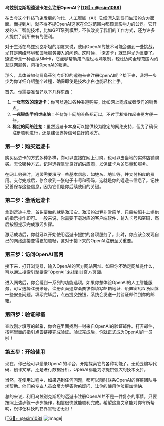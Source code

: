 **乌兹别克斯坦遠遊卡怎么注册OpenAI？[[TG💪+ @esim1088](https://t.me/s/esim1088)]**

在当今这个科技飞速发展的时代，人工智能（AI）已经深入到我们生活的方方面面。而提到AI，就不得不提OpenAI这家在全球范围内都颇具影响力的公司。它开发的人工智能技术，比如GPT系列模型，不仅改变了我们的工作方式，还为许多人提供了前所未有的便利。

对于生活在乌兹别克斯坦的朋友来说，使用OpenAI的技术可能会遇到一些挑战，尤其是网络环境和国际服务接入的问题。这时候，「遠遊卡」就显得尤为重要了。遠遊卡是一种虚拟SIM卡，它能够帮助用户绕过地域限制，轻松访问全球范围内的互联网服务，包括OpenAI的服务。

那么，具体该如何用烏茲別克斯坦的遠遊卡来注册OpenAI呢？接下来，我将一步步为你详细介绍整个过程，确保即使是技术小白也能轻松上手。

首先，你需要准备好以下几样东西：

1. **一张有效的遠遊卡**：你可以通过各种渠道购买，比如网上商城或者专门的销售点。
2. **一部智能手机或电脑**：任何能上网的设备都可以，不过手机操作起来更方便一些。
3. **稳定的网络连接**：虽然远遊卡本身可以提供较为稳定的网络支持，但为了确保注册顺利进行，还是建议选择信号良好的地方。

### 第一步：购买远遊卡

购买远遊卡的方式多种多样，你可以直接在网上订购，也可以去当地的实体店铺购买。无论哪种方式，记得选择信誉良好的供应商，以保证卡片的质量和服务。

在网上购买时，通常需要填写一些基本信息，如姓名、地址等，并支付相应的费用。支付完成后，你会收到一张电子卡号和密码，这就是你的远遊卡信息了。记住妥善保存这些信息，因为它们是你后续使用的关键。

### 第二步：激活远遊卡

拿到远遊卡后，首先要做的就是激活它。激活的过程非常简单，只需按照卡上提供的指示操作即可。一般来说，你需要下载对应的客户端软件，输入卡号和密码，然后按照提示完成激活步骤。

激活成功后，你就可以开始使用远遊卡提供的各项服务了。此时，你应该会发现自己的网络连接变得更加顺畅，这对于接下来的OpenAI注册至关重要。

### 第三步：访问OpenAI官网

接下来，打开浏览器，输入OpenAI的官方网站网址。如果你不确定网址是什么，可以通过搜索引擎搜索“OpenAI”来找到其官方页面。

进入网站后，你会看到一系列的功能选项。如果你想体验OpenAI的人工智能服务，可以选择注册账号。注册页面通常会要求你填写邮箱地址、设置密码以及回答一些安全问题。填写完毕后，点击提交按钮，系统会发送一封验证邮件到你的邮箱。

### 第四步：验证邮箱

查收刚才填写的邮箱，你会在里面找到一封来自OpenAI的验证邮件。打开邮件，按照里面的指引点击链接完成验证。验证完成后，你就正式成为OpenAI的一员啦！

### 第五步：开始使用

现在，你已经可以登录OpenAI的平台，开始探索它的各种功能了。无论是编写代码、创作文章，还是进行数据分析，OpenAI都能为你提供强大的技术支持。

当然，在使用过程中，如果遇到任何问题，都可以随时联系OpenAI的客服团队寻求帮助。他们的专业人员会尽力解答你的疑问，让你的使用体验更加愉快。

总的来说，利用乌兹别克斯坦的远遊卡注册OpenAI并不是一件复杂的事情。只要按照上述步骤一步步操作，相信很快就能顺利完成。希望这篇文章能对你有所帮助，祝你在科技的世界里畅游无阻！

[[TG💪+ @esim1088](https://t.me/s/esim1088) ![Image](https://i.postimg.cc/4NQfJmqS/Snipaste-2025-05-13-00-14-12.png)]